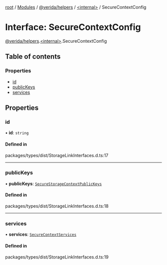 [root](../README.md) / [Modules](../modules.md) / [@verida/helpers](../modules/verida_helpers.md) / [<internal\>](../modules/verida_helpers._internal_.md) / SecureContextConfig

# Interface: SecureContextConfig

[@verida/helpers](../modules/verida_helpers.md).[<internal\>](../modules/verida_helpers._internal_.md).SecureContextConfig

## Table of contents

### Properties

- [id](verida_helpers._internal_.SecureContextConfig.md#id)
- [publicKeys](verida_helpers._internal_.SecureContextConfig.md#publickeys)
- [services](verida_helpers._internal_.SecureContextConfig.md#services)

## Properties

### id

• **id**: `string`

#### Defined in

packages/types/dist/StorageLinkInterfaces.d.ts:17

___

### publicKeys

• **publicKeys**: [`SecureStorageContextPublicKeys`](verida_helpers._internal_.SecureStorageContextPublicKeys.md)

#### Defined in

packages/types/dist/StorageLinkInterfaces.d.ts:18

___

### services

• **services**: [`SecureContextServices`](verida_helpers._internal_.SecureContextServices.md)

#### Defined in

packages/types/dist/StorageLinkInterfaces.d.ts:19
